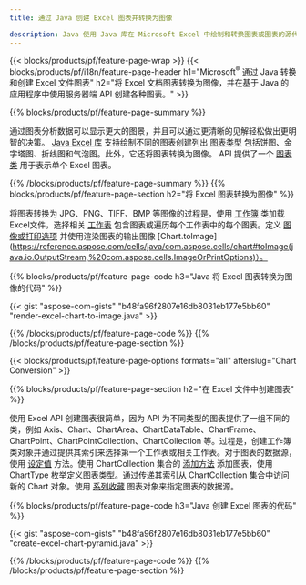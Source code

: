 ```yaml
---
title: 通过 Java 创建 Excel 图表并转换为图像

description: Java 使用 Java 库在 Microsoft Excel 中绘制和转换图表或图表的源代码。 
---
```

{{< blocks/products/pf/feature-page-wrap >}}
{{< blocks/products/pf/i18n/feature-page-header h1="Microsoft<sup>&reg;</sup> 通过 Java 转换和创建 Excel 文件图表" h2="将 Excel 文档图表转换为图像，并在基于 Java 的应用程序中使用服务器端 API 创建各种图表。" >}}


{{% blocks/products/pf/feature-page-summary %}}

通过图表分析数据可以显示更大的图景，并且可以通过更清晰的见解轻松做出更明智的决策。 [Java Excel 库](/cells/java/) 支持绘制不同的图表创建列出 [图表类型](https://reference.aspose.com/cells/java/com.aspose.cells/ChartType) 包括饼图、金字塔图、折线图和气泡图。此外，它还将图表转换为图像。 API 提供了一个 [图表类](https://reference.aspose.com/cells/java/com.aspose.cells/Chart) 用于表示单个 Excel 图表。

{{% /blocks/products/pf/feature-page-summary %}}
{{% blocks/products/pf/feature-page-section h2="将 Excel 图表转换为图像" %}}

将图表转换为 JPG、PNG、TIFF、BMP 等图像的过程是，使用 [工作簿](https://reference.aspose.com/java/cells/com.aspose.cells/workbook) 类加载Excel文件，选择相关 [工作表](https://reference.aspose.com/cells/java/com.aspose.cells/worksheet) 包含图表或遍历每个工作表中的每个图表。定义 [图像或打印选项](https://reference.aspose.com/cells/java/com.aspose.cells/ImageOrPrintOptions) 并使用渲染图表的输出图像 [Chart.toImage](https://reference.aspose.com/cells/java/com.aspose.cells/chart#toImage(java.io.OutputStream,%20com.aspose.cells.ImageOrPrintOptions)）。


{{% blocks/products/pf/feature-page-code h3="Java 将 Excel 图表转换为图像的代码" %}}

{{< gist "aspose-com-gists" "b48fa96f2807e16db8031eb177e5bb60" "render-excel-chart-to-image.java" >}}

{{% /blocks/products/pf/feature-page-code %}}
{{% /blocks/products/pf/feature-page-section %}}

{{< blocks/products/pf/feature-page-options formats="all" afterslug="Chart Conversion" >}}


{{% blocks/products/pf/feature-page-section h2="在 Excel 文件中创建图表" %}}

使用 Excel API 创建图表很简单，因为 API 为不同类型的图表提供了一组不同的类，例如 Axis、Chart、ChartArea、ChartDataTable、ChartFrame、ChartPoint、ChartPointCollection、ChartCollection 等。过程是，创建工作簿类对象并通过提供其索引来选择第一个工作表或相关工作表。对于图表的数据源，使用 [设定值](https://reference.aspose.com/cells/java/com.aspose.cells/cell#Value) 方法。使用 ChartCollection 集合的 [添加方法](https://reference.aspose.com/cells/java/com.aspose.cells/chartcollection#add(int,%20int,%20int,%20int,%20int)) 添加图表，使用 ChartType 枚举定义图表类型。通过传递其索引从 ChartCollection 集合中访问新的 Chart 对象。使用 [系列收藏](https://reference.aspose.com/cells/java/com.aspose.cells/SeriesCollection) 图表对象来指定图表的数据源。

{{% blocks/products/pf/feature-page-code h3="Java 创建 Excel 图表的代码" %}}

{{< gist "aspose-com-gists" "b48fa96f2807e16db8031eb177e5bb60" "create-excel-chart-pyramid.java" >}}

{{% /blocks/products/pf/feature-page-code %}}
{{% /blocks/products/pf/feature-page-section %}}
